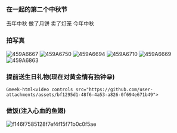 ### 在一起的第二个中秋节
去年中秋 做了月饼 卖了灯笼 
今年中秋
### 拍写真
![459A6667](https://github.com/user-attachments/assets/9de9aeb1-96fe-4c45-a2f2-5db3d65bd66a)
![459A6750](https://github.com/user-attachments/assets/33e45375-3c08-4653-9b82-16772f6121a9)
![459A6694](https://github.com/user-attachments/assets/6762d51f-05f8-4cb5-8bf4-47dcc626e473)
![459A6710](https://github.com/user-attachments/assets/2edc7cbe-ae9e-44bf-bab9-1a0f1bb65212)
![459A6669](https://github.com/user-attachments/assets/4b3864d6-0c05-42ed-8d13-5621219c08f1)
![459A6863](https://github.com/user-attachments/assets/9d2ab747-d858-4ff8-af3b-0d1f25d38fb6)
### 提前送生日礼物(现在对黄金情有独钟😀)
 `Gmeek-html<video controls src="https://github.com/user-attachments/assets/bf1295d1-48f6-4a53-a826-0f694e671b49">`
### 做饭(注入心血的鱼翅)
![f146f7585128f7ef4f15f71b0c0f5ae](https://github.com/user-attachments/assets/4ca12f22-21e1-4dd9-8e44-70a973c2a0ad)
<!-- ##{"timestamp":1726551315}## -->